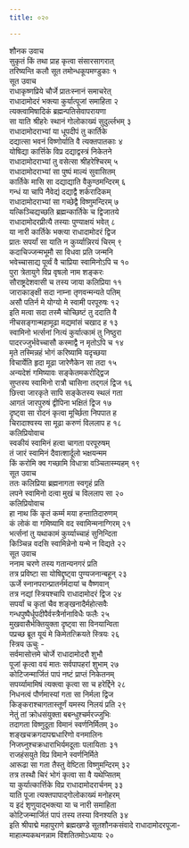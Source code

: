 ```yaml
---
title: ०२०

---
```

शौनक उवाच  
सुकृतं किं तथा प्राह कृत्वा संसारसागरात्  
तरिष्यन्ति कलौ सूत तमोन्धकूपमण्डुकाः १  
सूत उवाच  
राधाकृष्णप्रिये चौर्जे प्रातःस्नानं समाचरेत्  
राधादामोदरं भक्त्या कुर्यात्पूजां समाहिता २  
त्यक्त्वामिषादिकं ब्रह्मन्पतिसेवापरायणा  
सा याति श्रीहरेः स्थानं गोलोकाख्यं सुदुर्ल्लभम् ३  
राधादामोदराभ्यां या धूपदीपं तु कार्तिके  
दद्यात्सा भवनं विष्णोर्याति वै त्यक्तपातकाः ४  
योषिद्या कार्त्तिके विप्र दद्याद्वस्त्रं निकेतने  
राधादामोदराभ्यां तु वसेत्सा श्रीहरेश्चिरम् ५  
राधादामोदराभ्यां सा पुष्पं माल्यं सुवासितम्  
कार्तिके मासि सा दद्याद्याति वैकुण्ठमन्दिरम् ६  
गन्धं या चापि नैवेद्यं दद्याद्वै शर्करादिकम्  
राधादामोदराभ्यां सा गच्छेद्वै विष्णुमन्दिरम् ७  
यत्किञ्चिद्यच्छति ब्रह्मन्कार्तिके च द्विजातये  
राधादामोदरप्रीत्यै तस्याः पुण्याक्षयं भवेत् ८  
या नारी कार्तिके भक्त्या राधादामोदरं द्विज  
प्रातः सपर्यां सा याति न कुर्य्यान्निरयं चिरम् ९  
कदाचिज्जन्मभूमौ सा विधवा प्रति जन्मनि  
भवेच्चासाद्य पूर्व्वं वै चाप्रिया स्वामिनोऽपि च १०  
पुरा त्रेतायुगे विप्र वृषलो नाम शङ्करः  
सौराष्ट्रदेशवासी च तस्य जाया कलिप्रिया ११  
जाराकाङ्क्षी सदा नाम्ना तृणवन्मन्यते पतिम्  
असौ पतिर्न मे योग्यो मे स्वामी परपूरुषः १२  
इति मत्वा सदा तस्मै चोच्छिष्टं तु ददाति वै  
नीचसङ्गान्महामूढा मद्यमांसं चखाद ह १३  
स्वामिनो भर्त्सनां नित्यं कुर्यात्कामं तु निष्ठुरा  
पादरज्जुर्भवेच्चासौ कस्माद्वै न मृतोऽपि च १४  
मृते तस्मिन्नहं भोगं करिष्यामि यदृच्छया  
विचार्येति हृदा मूढा जारेणैकेन सा तदा १५  
अन्यदेशं गमिष्यावः सङ्केतमकरोद्द्विज  
सुप्तस्य स्वामिनो रात्रौ चासिना तद्गलं द्विज १६  
छित्त्वा जारकृते सापि सङ्केतस्य स्थलं गता  
आगतं जारपुरुषं द्वीपिना भक्षितं द्विज १७  
दृष्ट्वा सा रोदनं कृत्वा मूर्च्छिता निपपात ह  
चिरादाश्वस्य सा मूढा करुणं विललाप ह १८  
कलिप्रियोवाच  
स्वकीयं स्वामिनं हत्वा चागता परपूरुषम्  
तं जारं स्वामिनं दैवात्शार्दूलो भक्षयन्मम  
किं करोमि क्व गच्छामि विधात्रा वञ्चितास्म्यहम् १९  
सूत उवाच  
ततः कलिप्रिया ब्रह्मनागता स्वगृहं प्रति  
लपने स्वामिनो दत्वा मुखं च विललाप सा २०  
कलिप्रियोवाच  
हा नाथ किं कृतं कर्म्म मया हन्तातिदारुणम्  
कं लोकं वा गमिष्यामि वद स्वामिन्मनाग्गिरम् २१  
भर्त्सनां तु यथाकामं कुर्य्याच्चाहं सुनिन्दिता  
किञ्चिन्न वदसि स्वामिन्नेनो यन्मे न विद्यते २२  
सूत उवाच  
ननाम चरणे तस्य गतान्यनगरं प्रति  
तत्र प्रविष्टा सा योषिद्दृष्ट्वा पुण्यजनान्बहून् २३  
ऊर्जे स्नानपरान्प्रातर्नर्मदायां च वैष्णवान्  
तत्र नद्यां स्त्रियश्चापि राधादामोदरं द्विज २४  
सपर्यां च कृतां चैव शङ्खनादैर्महोत्सवैः  
गन्धपुष्पैर्धूपदीपैर्वस्त्रैर्नानाविधैः फलैः २५  
मुखवासैर्भक्तियुक्ता दृष्ट्वा सा विनयान्विता  
पप्रच्छ ब्रूत यूयं मे किमेतत्क्रियते स्त्रियः २६  
स्त्रिय ऊचुः -  
सर्वमासोत्तमे चोर्जे राधादामोदरौ शुभौ  
पूजां कृत्वा वयं मातः सर्वपापहरां शुभाम् २७  
कोटिजन्मार्जितं पापं नष्टं प्राप्तं निकेतनम्  
सपर्य्यामामिषं त्यक्त्वा कृत्वा सा च हरेर्द्दिने २८  
निधनत्वं पौर्णमास्यां गता सा निर्मला द्विज  
किङ्कराश्चागतास्तूर्णं यमस्य निलयं प्रति २९  
नेतुं तां क्रोधसंयुक्ता बबन्धुश्चर्मरज्जुभिः  
तदागता विष्णुदूता विमानं स्वर्णनिर्मितम् ३०  
शङ्खचक्रगदापद्मधारिणो वनमालिनः  
निजघ्नुश्चक्रधाराभिर्यमदूताः पलायिताः ३१  
राजहंसयुते विप्र विमाने स्वर्णनिर्मिते  
आरूढा सा गता तैस्तु वेष्टिता विष्णुमन्दिरम् ३२  
तत्र तस्थौ चिरं भोगं कृत्वा सा वै यथेप्सितम्  
या कुर्यात्कार्त्तिके विप्र राधादामोदरार्चनम् ३३  
याति पूजा त्यक्तपापाद्गोलोकाख्यं मनोहरम्  
य इदं शृणुयाद्भक्त्या या च नारी समाहिता  
कोटिजन्मार्जितं पापं तस्य तस्या विनश्यति ३४  
इति श्रीपाद्मे महापुराणे ब्रह्मखण्डे सूतशौनकसंवादे राधादामोदरपूजा-  
माहात्म्यकथनन्नाम विंशतितमोऽध्यायः २०